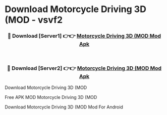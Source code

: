# Download Motorcycle Driving 3D (MOD - vsvf2



<div align="center">
<h3>🔴 Download [Server1] 👉👉 <a href="https://momento.my/?title=Motorcycle_Driving_3D_(MOD">Motorcycle Driving 3D (MOD Mod Apk</a></h3><br>

<h3>🔴 Download [Server2] 👉👉 <a href="https://momento.my/?title=Motorcycle_Driving_3D_(MOD">Motorcycle Driving 3D (MOD Mod Apk</a></h3>
</div>



Download Motorcycle Driving 3D (MOD 

Free APK MOD Motorcycle Driving 3D (MOD 

Download Motorcycle Driving 3D (MOD Mod For Android
